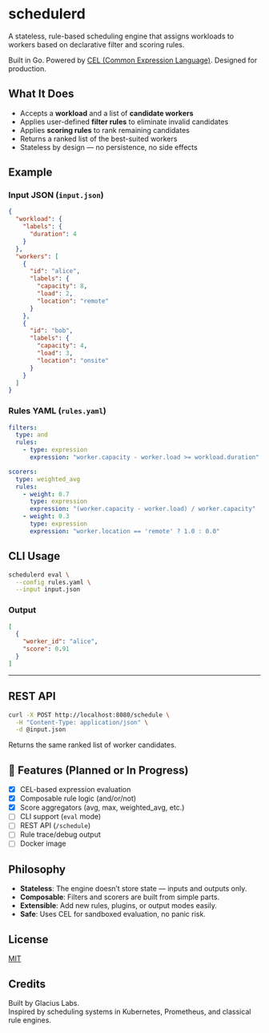 # schedulerd

A stateless, rule-based scheduling engine that assigns workloads to workers based on declarative filter and scoring rules.

Built in Go. Powered by [CEL (Common Expression Language)](https://opensource.google/projects/cel). Designed for production.

## What It Does

- Accepts a **workload** and a list of **candidate workers**
- Applies user-defined **filter rules** to eliminate invalid candidates
- Applies **scoring rules** to rank remaining candidates
- Returns a ranked list of the best-suited workers
- Stateless by design — no persistence, no side effects

## Example

### Input JSON (`input.json`)
```json
{
  "workload": {
    "labels": {
      "duration": 4
    }
  },
  "workers": [
    {
      "id": "alice",
      "labels": {
        "capacity": 8,
        "load": 2,
        "location": "remote"
      }
    },
    {
      "id": "bob",
      "labels": {
        "capacity": 4,
        "load": 3,
        "location": "onsite"
      }
    }
  ]
}
```

### Rules YAML (`rules.yaml`)
```yaml
filters:
  type: and
  rules:
    - type: expression
      expression: "worker.capacity - worker.load >= workload.duration"

scorers:
  type: weighted_avg
  rules:
    - weight: 0.7
      type: expression
      expression: "(worker.capacity - worker.load) / worker.capacity"
    - weight: 0.3
      type: expression
      expression: "worker.location == 'remote' ? 1.0 : 0.0"
```

## CLI Usage

```bash
schedulerd eval \
  --config rules.yaml \
  --input input.json
```

### Output
```json
[
  {
    "worker_id": "alice",
    "score": 0.91
  }
]
```

---

## REST API

```bash
curl -X POST http://localhost:8080/schedule \
  -H "Content-Type: application/json" \
  -d @input.json
```

Returns the same ranked list of worker candidates.

## 📄 Features (Planned or In Progress)

- [x] CEL-based expression evaluation
- [x] Composable rule logic (and/or/not)
- [x] Score aggregators (avg, max, weighted_avg, etc.)
- [ ] CLI support (`eval` mode)
- [ ] REST API (`/schedule`)
- [ ] Rule trace/debug output
- [ ] Docker image

## Philosophy

- **Stateless**: The engine doesn’t store state — inputs and outputs only.
- **Composable**: Filters and scorers are built from simple parts.
- **Extensible**: Add new rules, plugins, or output modes easily.
- **Safe**: Uses CEL for sandboxed evaluation, no panic risk.

## License

[MIT](./LICENSE)

## Credits

Built by Glacius Labs.  
Inspired by scheduling systems in Kubernetes, Prometheus, and classical rule engines.
